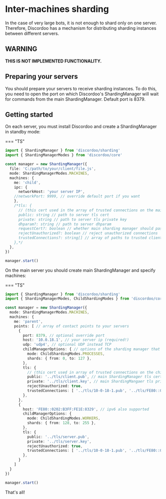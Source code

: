 # Inter-machines sharding
In the case of very large bots, it is not enough to shard only on one server.
Therefore, Discordoo has a mechanism for distributing sharding instances between different servers.

## WARNING
**THIS IS NOT IMPLEMENTED FUNCTIONALITY.**

## Preparing your servers
You should prepare your servers to receive sharding instances. To do this, you need to open the port on which Discordoo's ShardingManager will wait for commands from the main ShardingManager. Default port is 8379.

## Getting started
On each server, you must install Discordoo and create a ShardingManager in standby mode:

=== "TS"
```ts
import { ShardingManager } from 'discordoo/sharding'
import { ShardingManagerModes } from 'discordoo/core'

const manager = new ShardingManager({
  file: 'C:/path/to/your/client/file.js',
  mode: ShardingManagerModes.MACHINES,
  machines: {
    me: 'child',
    ipc: {
      networkHost: 'your server IP',
    //networkPort: 9999, // override default port if you want
    },
    /*tls: {
      // (this cert used in the array of trusted connections on the main ShardingManager server)
      public: string // path to server tls cert
      private: string // path to server tls private key
      dhparam?: string // path to server dhparam
      requestCert?: boolean // whether main sharding manager should pass tls cert to this child 
      rejectUnauthorized?: boolean // reject unauthorized connections 
      trustedConnections?: string[] // array of paths to trusted client certificates 
    },*/
  },
})

manager.start()
```
On the main server you should create main ShardingManager and specify machines:

=== "TS"
```ts
import { ShardingManager } from 'discordoo/sharding'
import { ShardingManagerModes, ChildShardingModes } from 'discordoo/core'

const manager = new ShardingManager({
  mode: ShardingManagerModes.MACHINES,
  machines: {
    me: 'parent',
    points: [ // array of contact points to your servers
      {
        port: 8379, // optional override port 
        host: '10.0.18.1', // your server ip (required!)
        udp: 'udp4', // optional UDP instead TCP
        childManagerOptions: { // options of the sharding manager that will be sent to the remote machine
          mode: ChildShardingModes.PROCESSES,
          shards: { from: 0, to: 127 },
        },
        tls: {
          // (this cert used in array of trusted connections on the child sharding manager server)
          public: '../tls/client.pub', // main ShardingManager tls cert
          private: '../tls/client.key', // main ShardingMangaer tls private key
          rejectUnauthorized: true,
          trustedConnections: [ '../tls/10-0-18-1.pub', '../tls/FE80::0202:B3FF:FE1E:8329.pub' ] // trusted servers tls certs
        },
      },
      {
        host: 'FE80::0202:B3FF:FE1E:8329', // ipv6 also supported
        childManagerOptions: {
          mode: ChildShardingModes.WORKERS,
          shards: { from: 128, to: 255 },
        },
        tls: {
          public: '../tls/server.pub',
          private: '../tls/server.key',
          rejectUnauthorized: true,
          trustedConnections: [ '../tls/10-0-18-1.pub', '../tls/FE80::0202:B3FF:FE1E:8329.pub' ]
        },
      }
    ]
  }
})

manager.start()
```
That's all!
